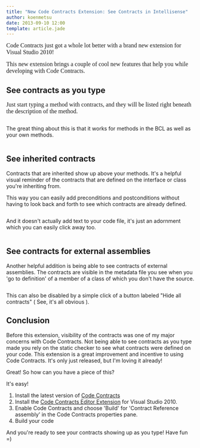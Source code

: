 ```yaml
---
title: "New Code Contracts Extension: See Contracts in Intellisense" 
author: koenmetsu
date: 2013-09-10 12:00
template: article.jade
---
```


<span style="font-family:Times New Roman;font-size:12pt;">Code Contracts just got a whole lot better with a brand new extension for Visual Studio 2010!
</span>

<span style="font-family:Times New Roman;font-size:12pt;">This new extension brings a couple of cool new features that help you while developing with Code Contracts.
</span>
<h2>See contracts as you type</h2>

<span style="font-family:Times New Roman;font-size:12pt;">Just start typing a method with contracts, and they will be listed right beneath the description of the method.
</span>

<img src="http://koenmetsu.files.wordpress.com/2010/09/091010_1709_newcodecont1.png" alt="" />

The great thing about this is that it works for methods in the BCL as well as your own methods.

<img src="http://koenmetsu.files.wordpress.com/2010/09/091010_1709_newcodecont2.png" alt="" />
<h2>See inherited contracts</h2>

Contracts that are inherited show up above your methods. It's a helpful visual reminder of the contracts that are defined on the interface or class you're inheriting from.

This way you can easily add preconditions and postconditions without having to look back and forth to see which contracts are already defined.

<img src="http://koenmetsu.files.wordpress.com/2010/09/091010_1709_newcodecont3.png" alt="" />

And it doesn't actually add text to your code file, it's just an adornment which you can easily click away too.

<img src="http://koenmetsu.files.wordpress.com/2010/09/091010_1709_newcodecont4.png" alt="" />
<h2>See contracts for external assemblies</h2>

Another helpful addition is being able to see contracts of external assemblies. The contracts are visible in the metadata file you see when you 'go to definition' of a member of a class of which you don't have the source.

<img src="http://koenmetsu.files.wordpress.com/2010/09/091010_1709_newcodecont5.png" alt="" />

This can also be disabled by a simple click of a button labeled "Hide all contracts" ( See, it's all obvious ).
<h2>Conclusion</h2>

Before this extension, visibility of the contracts was one of my major concerns with Code Contracts. Not being able to see contracts as you type made you rely on the static checker to see what contracts were defined on your code. This extension is a great improvement and incentive to using Code Contracts. It's only just released, but I'm loving it already!

Great! So how  can you have a piece of this?

It's easy!
<ol>
	<li>Install the latest version of <a href="http://research.microsoft.com/en-us/projects/contracts/">Code Contracts</a></li>
	<li>Install the <a href="http://visualstudiogallery.msdn.microsoft.com/en-us/85f0aa38-a8a8-4811-8b86-e7f0b8d8c71b">Code Contracts Editor Extension</a> for Visual Studio 2010.</li>
	<li>Enable Code Contracts and choose 'Build' for 'Contract Reference assembly' in the Code Contracts properties pane.</li>
	<li>Build your code</li>
</ol>
And you're ready to see your contracts showing up as you type! Have fun =)
